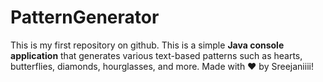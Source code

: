 # PatternGenerator
This is my first repository on github. This is a simple **Java console application** that generates various text-based patterns such as hearts, butterflies, diamonds, hourglasses, and more.
Made with ❤️ by Sreejaniiii!
